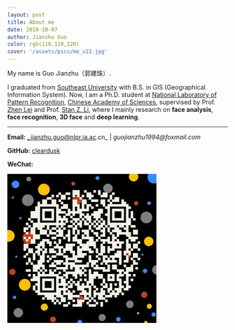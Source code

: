 ```yaml
---
layout: post
title: About me
date: 2018-10-07
author: Jianzhu Guo
color: rgb(110,110,120)
cover: '/assets/pics/me_v22.jpg'
---
```


My name is Guo Jianzhu（郭建珠）.

I graduated from [Southeast University](http://www.seu.edu.cn/) with B.S. in GIS (Geographical Information System).
Now, I am a Ph.D. student at [National Laboratory of Pattern Recognition](http://www.nlpr.ia.ac.cn/nlpren/EN/volumn/home.shtml), [Chinese Academy of Sciences](http://english.cas.cn/), supervised by Prof. [Zhen Lei](http://www.cbsr.ia.ac.cn/users/zlei/) and Prof. [Stan Z. Li](http://www.cbsr.ia.ac.cn/users/szli/), where I mainly research on **face analysis**, **face recognition**, **3D face** and **deep learning**.

---

<!-- I'm looking for an intern or cooperation for high-quality research : ) -->


<!-- **Resume:** [Eng](/assets/files/resume_en.pdf), [中文](/assets/files/resume_zh.pdf) -->

**Email:** _jianzhu.guo@nlpr.ia.ac.cn_  \|   _guojianzhu1994@foxmail.com_

**GitHub:** [cleardusk](https://github.com/cleardusk)

**WeChat:**

![](/assets/pics/qrcode_me.jpg)
